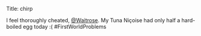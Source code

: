 Title: chirp

I feel thoroughly cheated, <a href="http://twitter.com/Waitrose">@Waitrose</a>. My Tuna Niçoise had only half a hard-boiled egg today :( #FirstWorldProblems
